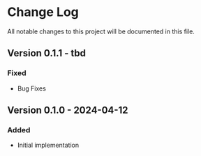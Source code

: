 
# Change Log

All notable changes to this project will be documented in this file.

## Version 0.1.1 - tbd

### Fixed

- Bug Fixes

## Version 0.1.0 - 2024-04-12

### Added

- Initial implementation